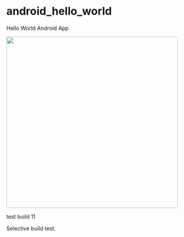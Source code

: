 android_hello_world
===================    
Hello World Android App
  
<img src="http://i.imgur.com/dio0DXF.png" width="450" />

test build 11 

Selective build test. 
 
